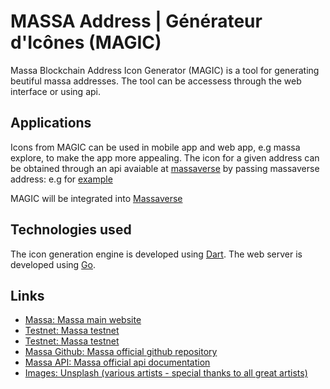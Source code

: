 # MASSA Address | Générateur d'Icônes (MAGIC)
Massa Blockchain Address Icon Generator (MAGIC) is a tool for generating beutiful massa addresses. The tool can be accessess through the web interface or using api.

## Applications
Icons from MAGIC can be used in mobile app and web app, e.g massa explore, to make the app more appealing. The icon for a given address can be obtained through an api avaiable at [massaverse](https://massaverse.io/api/v1/icon/) by passing massaverse address: e.g for [example](https://massavers.io/api/icon/2gPcd4dxnYXoEucyLGwsNEubC7wR8nogDpFBktuWgr4KTWNxBy)


MAGIC will be integrated into [Massaverse](https://github.com/jwmdev/massaverse)

## Technologies used
The icon generation engine is developed using [Dart](https://dart.dev/). The web server is developed using [Go](https://go.dev/).

## Links
- [Massa: Massa main website](https://massa.net)
- [Testnet: Massa testnet](https://test.massa.net)
- [Testnet: Massa testnet](https://massa.net/testnet)
- [Massa Github: Massa official github repository](https://github.com/massalabs)
- [Massa API: Massa official api documentation](https://github.com/massalabs/massa/wiki/api)
- [Images: Unsplash (various artists - special thanks to all great artists) ](https://https://unsplash.com)
